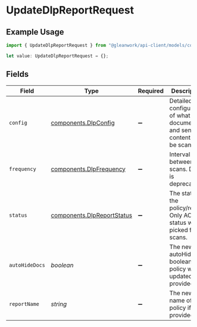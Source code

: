 # UpdateDlpReportRequest

## Example Usage

```typescript
import { UpdateDlpReportRequest } from "@gleanwork/api-client/models/components";

let value: UpdateDlpReportRequest = {};
```

## Fields

| Field                                                                           | Type                                                                            | Required                                                                        | Description                                                                     |
| ------------------------------------------------------------------------------- | ------------------------------------------------------------------------------- | ------------------------------------------------------------------------------- | ------------------------------------------------------------------------------- |
| `config`                                                                        | [components.DlpConfig](../../models/components/dlpconfig.md)                    | :heavy_minus_sign:                                                              | Detailed configuration of what documents and sensitive content will be scanned. |
| `frequency`                                                                     | [components.DlpFrequency](../../models/components/dlpfrequency.md)              | :heavy_minus_sign:                                                              | Interval between scans. DAILY is deprecated.                                    |
| `status`                                                                        | [components.DlpReportStatus](../../models/components/dlpreportstatus.md)        | :heavy_minus_sign:                                                              | The status of the policy/report. Only ACTIVE status will be picked for scans.   |
| `autoHideDocs`                                                                  | *boolean*                                                                       | :heavy_minus_sign:                                                              | The new autoHideDoc boolean the policy will be updated to if provided.          |
| `reportName`                                                                    | *string*                                                                        | :heavy_minus_sign:                                                              | The new name of the policy if provided.                                         |